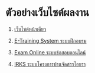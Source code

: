 # ตัวอย่างเว็บไซต์ผลงาน

1. [เว็บไซต์หน้าเดียว](https://github.com/matavanary/MY_PROJECT/tree/main/TOTAL/Matavanary001)

2. [E-Training System ระบบฝึกอบรม](https://github.com/ENOMBAN/MY_PROJECT/tree/main/TOTAL/e-Training%20System)

3. [Exam Online ระบบข้อสอบออนไลน์](https://github.com/ENOMBAN/MY_PROJECT/tree/main/TOTAL/exam%20online)

4. [IRKS ระบบโครงการบ้านจัดสรรไอยรา](https://github.com/ENOMBAN/MY_PROJECT/tree/main/TOTAL/IRKS)
